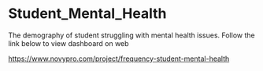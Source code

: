 # Student_Mental_Health
The demography of student struggling with mental health issues.
Follow the link below to view dashboard on web


https://www.novypro.com/project/frequency-student-mental-health
